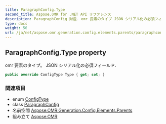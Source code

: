 ```yaml
---
title: ParagraphConfig.Type
second_title: Aspose.OMR for .NET API リファレンス
description: ParagraphConfig 財産. omr 要素のタイプ JSON シリアル化の必須フィールド.
type: docs
weight: 50
url: /ja/net/aspose.omr.generation.config.elements.parents/paragraphconfig/type/
---
```

## ParagraphConfig.Type property

omr 要素のタイプ。 JSON シリアル化の必須フィールド.

```csharp
public override ConfigType Type { get; set; }
```

### 関連項目

* enum [ConfigType](../../../aspose.omr.generation.config.enums/configtype/)
* class [ParagraphConfig](../)
* 名前空間 [Aspose.OMR.Generation.Config.Elements.Parents](../../paragraphconfig/)
* 組み立て [Aspose.OMR](../../../)


